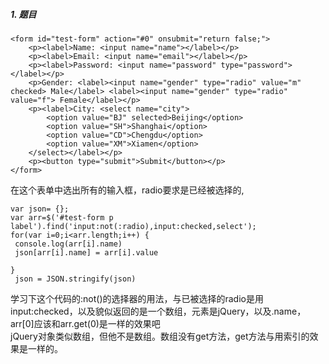 ##### 1. 题目
```
<form id="test-form" action="#0" onsubmit="return false;">
    <p><label>Name: <input name="name"></label></p>
    <p><label>Email: <input name="email"></label></p>
    <p><label>Password: <input name="password" type="password"></label></p>
    <p>Gender: <label><input name="gender" type="radio" value="m" checked> Male</label> <label><input name="gender" type="radio" value="f"> Female</label></p>
    <p><label>City: <select name="city">
        <option value="BJ" selected>Beijing</option>
        <option value="SH">Shanghai</option>
        <option value="CD">Chengdu</option>
        <option value="XM">Xiamen</option>
    </select></label></p>
    <p><button type="submit">Submit</button></p>
</form>
```

在这个表单中选出所有的输入框，radio要求是已经被选择的,
```
var json= {};
var arr=$('#test-form p label').find('input:not(:radio),input:checked,select');
for(var i=0;i<arr.length;i++) {
 console.log(arr[i].name)
 json[arr[i].name] = arr[i].value

}
 json = JSON.stringify(json)
```

学习下这个代码的:not()的选择器的用法，与已被选择的radio是用input:checked，以及貌似返回的是一个数组，元素是jQuery，以及.name，arr[0]应该和arr.get(0)是一样的效果吧   
jQuery对象类似数组，但他不是数组。数组没有get方法，get方法与用索引的效果是一样的。